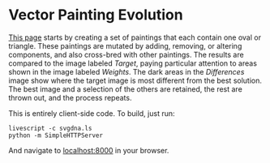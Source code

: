Vector Painting Evolution
=========================

[This page][1] starts by creating a set of paintings that each contain one oval
or triangle. These paintings are mutated by adding, removing, or altering 
components, and also cross-bred with other paintings. The results are compared
to the image labeled *Target*, paying particular attention to areas shown in the
image labeled *Weights*. The dark areas in the *Differences* image show where the
target image is most different from the best solution. The best image and a
selection of the others are retained, the rest are thrown out, and the process repeats.

This is entirely client-side code. To build, just run:

    livescript -c svgdna.ls
    python -m SimpleHTTPServer

And navigate to [localhost:8000][2] in your browser.

[1]: http://svachalek.github.com/svgdna/
[2]: http://localhost:8000
